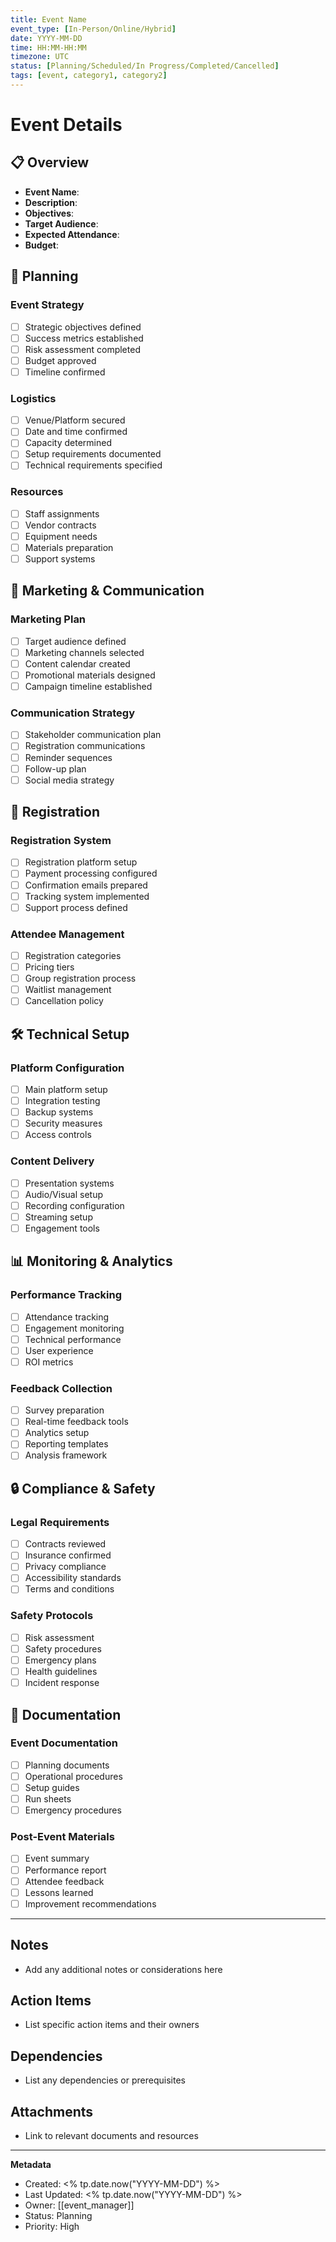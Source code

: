 ```yaml
---
title: Event Name
event_type: [In-Person/Online/Hybrid]
date: YYYY-MM-DD
time: HH:MM-HH:MM
timezone: UTC
status: [Planning/Scheduled/In Progress/Completed/Cancelled]
tags: [event, category1, category2]
---
```


# Event Details

## 📋 Overview
- **Event Name**: 
- **Description**:
- **Objectives**:
- **Target Audience**:
- **Expected Attendance**:
- **Budget**: 

## 🎯 Planning

### Event Strategy
- [ ] Strategic objectives defined
- [ ] Success metrics established
- [ ] Risk assessment completed
- [ ] Budget approved
- [ ] Timeline confirmed

### Logistics
- [ ] Venue/Platform secured
- [ ] Date and time confirmed
- [ ] Capacity determined
- [ ] Setup requirements documented
- [ ] Technical requirements specified

### Resources
- [ ] Staff assignments
- [ ] Vendor contracts
- [ ] Equipment needs
- [ ] Materials preparation
- [ ] Support systems

## 📢 Marketing & Communication

### Marketing Plan
- [ ] Target audience defined
- [ ] Marketing channels selected
- [ ] Content calendar created
- [ ] Promotional materials designed
- [ ] Campaign timeline established

### Communication Strategy
- [ ] Stakeholder communication plan
- [ ] Registration communications
- [ ] Reminder sequences
- [ ] Follow-up plan
- [ ] Social media strategy

## 🎫 Registration

### Registration System
- [ ] Registration platform setup
- [ ] Payment processing configured
- [ ] Confirmation emails prepared
- [ ] Tracking system implemented
- [ ] Support process defined

### Attendee Management
- [ ] Registration categories
- [ ] Pricing tiers
- [ ] Group registration process
- [ ] Waitlist management
- [ ] Cancellation policy

## 🛠 Technical Setup

### Platform Configuration
- [ ] Main platform setup
- [ ] Integration testing
- [ ] Backup systems
- [ ] Security measures
- [ ] Access controls

### Content Delivery
- [ ] Presentation systems
- [ ] Audio/Visual setup
- [ ] Recording configuration
- [ ] Streaming setup
- [ ] Engagement tools

## 📊 Monitoring & Analytics

### Performance Tracking
- [ ] Attendance tracking
- [ ] Engagement monitoring
- [ ] Technical performance
- [ ] User experience
- [ ] ROI metrics

### Feedback Collection
- [ ] Survey preparation
- [ ] Real-time feedback tools
- [ ] Analytics setup
- [ ] Reporting templates
- [ ] Analysis framework

## 🔒 Compliance & Safety

### Legal Requirements
- [ ] Contracts reviewed
- [ ] Insurance confirmed
- [ ] Privacy compliance
- [ ] Accessibility standards
- [ ] Terms and conditions

### Safety Protocols
- [ ] Risk assessment
- [ ] Safety procedures
- [ ] Emergency plans
- [ ] Health guidelines
- [ ] Incident response

## 📝 Documentation

### Event Documentation
- [ ] Planning documents
- [ ] Operational procedures
- [ ] Setup guides
- [ ] Run sheets
- [ ] Emergency procedures

### Post-Event Materials
- [ ] Event summary
- [ ] Performance report
- [ ] Attendee feedback
- [ ] Lessons learned
- [ ] Improvement recommendations

---

## Notes
- Add any additional notes or considerations here

## Action Items
- List specific action items and their owners

## Dependencies
- List any dependencies or prerequisites

## Attachments
- Link to relevant documents and resources

---
**Metadata**
- Created: <% tp.date.now("YYYY-MM-DD") %>
- Last Updated: <% tp.date.now("YYYY-MM-DD") %>
- Owner: [[event_manager]]
- Status: Planning
- Priority: High 